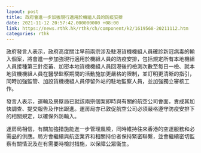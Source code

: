 ```yaml
---
layout: post
title: 政府會進一步加強現行適用於機組人員的防疫安排
date: 2021-11-12 20:57:42.000000000 +08:00
link: https://news.rthk.hk/rthk/ch/component/k2/1619568-20211112.htm
categories: rthk
---
```


政府發言人表示，政府高度關注早前兩宗涉及駐港貨機機組人員確診新冠病毒的輸入個案，將會進一步加強現行適用於機組人員的防疫安排，包括規定所有本地機組人員接種第三針疫苖、加密本地貨機機組人員回港後的檢測次數至每日一檢、就本地貨機機組人員在醫學監察期間的活動施加更嚴格的限制，並訂明更清晰的指引，同時加強監管、加設貨機機組人員停留外站的駐地監察人員，並加強獨立審核工作。

發言人表示，運輸及房屋局已就該兩宗個案即時與有關的航空公司會面，責成其加快調查、提交報告及作出跟進。運房局亦已敦促航空公司必須嚴格遵守防疫安排下的相關規定，以確保外防輸入。

​運房局相信，有關加強措施能進一步管理風險，同時維持往來香港的空運服務和必需品的供應。局方會繼續與航空業界和相關持份者保持緊密聯繫，並會繼續密切監察有關情況及在有需要時檢討措施，以保障公眾衞生。
